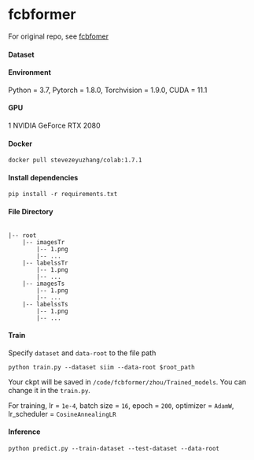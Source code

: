 # fcbformer
For original repo, see [fcbfomer](https://github.com/ESandML/FCBFormer)

#### Dataset

#### Environment

Python = 3.7, Pytorch = 1.8.0, Torchvision = 1.9.0, CUDA = 11.1 

#### GPU

1 NVIDIA GeForce RTX 2080

#### Docker
```
docker pull stevezeyuzhang/colab:1.7.1
```

#### Install dependencies

```
pip install -r requirements.txt
```


#### File Directory
```

|-- root
	|-- imagesTr
		|-- 1.png
		|-- ...
	|-- labelssTr
		|-- 1.png
		|-- ...
	|-- imagesTs
		|-- 1.png
		|-- ...
	|-- labelssTs
		|-- 1.png
		|-- ...

```

#### Train

Specify `dataset` and  `data-root` to the file path 

```
python train.py --dataset siim --data-root $root_path

```

Your ckpt will be saved in `/code/fcbformer/zhou/Trained_models`. You can change it in the `train.py`.

For training, lr = `1e-4`, batch size = `16`, epoch = `200`, optimizer = `AdamW`, lr_scheduler = `CosineAnnealingLR`
#### Inference


```
python predict.py --train-dataset --test-dataset --data-root 
```

